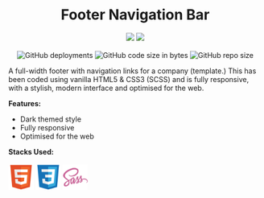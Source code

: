 <div align="center">

<h1>Footer Navigation Bar</h1>

![](https://api.checklyhq.com/v1/badges/checks/e62b7049-7b61-4353-a5a2-3981e07ccee6?style=for-the-badge&theme=dark) ![](https://api.checklyhq.com/v1/badges/checks/e62b7049-7b61-4353-a5a2-3981e07ccee6?style=for-the-badge&theme=dark&responseTime=true)<br><br> ![GitHub deployments](https://img.shields.io/github/deployments/asbhogal/Footer-Nav-Bar/production?label=DEPLOYMENT%20STATE&style=for-the-badge&labelColor=000) ![GitHub code size in bytes](https://img.shields.io/github/languages/code-size/asbhogal/Footer-Nav-Bar?style=for-the-badge&labelColor=000) ![GitHub repo size](https://img.shields.io/github/repo-size/asbhogal/Footer-Nav-Bar?color=blueviolet&style=for-the-badge&labelColor=000)

</div>

A full-width footer with navigation links for a company (template.) This has been coded using vanilla HTML5 & CSS3 (SCSS) and is fully responsive, with a stylish, modern interface and optimised for the web.

<strong>Features:</strong><br>
  - Dark themed style
  - Fully responsive
  - Optimised for the web

<strong>Stacks Used:</strong><br>
<br>
<a target="_blank" rel="noopener noreferrer" href="https://github.com/devicons/devicon/blob/master/icons/html5/html5-original.svg"><img src="https://github.com/devicons/devicon/raw/master/icons/html5/html5-original.svg" alt="html5" width="50" height="50" style="max-width:100%;"></a>
<a target="_blank" rel="noopener noreferrer" href="https://github.com/devicons/devicon/blob/master/icons/css3/css3-original.svg"><img src="https://github.com/devicons/devicon/raw/master/icons/css3/css3-original.svg" alt="css3" width="50" height="50" style="max-width:100%;"></a>
<a target="_blank" rel="noopener noreferrer" href="https://github.com/devicons/devicon/blob/master/icons/sass/sass-original.svg"><img src="https://github.com/devicons/devicon/blob/master/icons/sass/sass-original.svg" alt="sass" width="50" height="50" style="max-width:100%;"></a>
